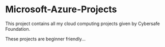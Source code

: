 # Microsoft-Azure-Projects
This project contains all my cloud computing projects given by Cybersafe Foundation. 

These projects are beginner friendly...
